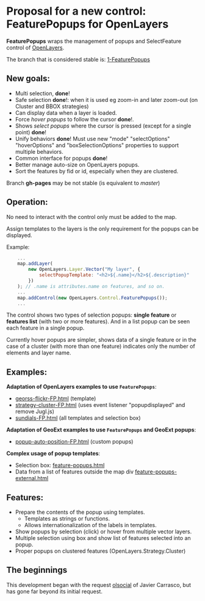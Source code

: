 Proposal for a new control: FeaturePopups for OpenLayers
========================================================

**FeaturePopups** wraps the management of popups and SelectFeature control of [OpenLayers](http://openlayers.org).

The branch that is considered stable is: [1-FeaturePopups](https://github.com/jorix/OL-FeaturePopups/tree/1-FeaturePopups)

New goals:
----------
 * Multi selection, **done**!
 * Safe selection **done**!: when it is used eg zoom-in and later zoom-out (on Cluster and BBOX strategies)
 * Can display data when a layer is loaded.
 * Force *hover popups* to follow the cursor **done**!.
 * Shows *select popups* where the cursor is pressed (except for a single point) **done**!
 * Unify behaviors **done**! Must use new "mode" "selectOptions" "hoverOptions" and "boxSelectionOptions" properties to support multiple behaviors. 
 * Common interface for popups **done**!
 * Better manage auto-size on OpenLayers popups.
 * Sort the features by fid or id, especially when they are clustered.

Branch **gh-pages** may be not stable (is equivalent to *master*)
 
Operation:
---------
No need to interact with the control only must be added to the map.

Assign templates to the layers is the only requirement for the popups can be displayed. 

Example:

```javascript
    ...
    map.addLayer(
        new OpenLayers.Layer.Vector("My layer", {
            selectPopupTemplate: "<h2>${.name}</h2>${.description}"
        })
    ); // .name is attributes.name on features, and so on.
    ...
    map.addControl(new OpenLayers.Control.FeaturePopups());
    ...
```

The control shows two types of selection popups: **single feature** or **features list** (with two or more features). And in a list popup can be seen each feature in a single popup.

Currently hover popups are simpler, shows data of a single feature or in the case of a cluster (with more than one feature) indicates only the number of elements and layer name.

Examples:
---------
**Adaptation of OpenLayers examples to use `FeaturePopups`**:

 * [georss-flickr-FP.html](http://jorix.github.com/OL-FeaturePopups/examples/georss-flickr-FP.html) (template)
 * [strategy-cluster-FP.html](http://jorix.github.com/OL-FeaturePopups/examples/strategy-cluster-FP.html) (uses event listener "popupdisplayed" and remove Jugl.js)
 * [sundials-FP.html](http://jorix.github.com/OL-FeaturePopups/examples/sundials-FP.html) (all templates and selection box)
 
**Adaptation of GeoExt examples to use `FeaturePopups` and GeoExt popups**: 

 * [popup-auto-position-FP.html](http://jorix.github.com/OL-FeaturePopups/examples-geoext/popup-auto-position-FP.html) (custom popups)

**Complex usage of popup templates**:

 * Selection box: [feature-popups.html](http://jorix.github.com/OL-FeaturePopups/examples/feature-popups.html)
 * Data from a list of features outside the map div [feature-popups-external.html](http://jorix.github.com/OL-FeaturePopups/examples/feature-popups-external.html)

Features:
--------
 * Prepare the contents of the popup using templates.
    * Templates as strings or functions.
    * Allows internationalization of the labels in templates.
 * Show popups by selection (click) or hover from multiple vector layers.
 * Multiple selection using box and show list of features selected into an popup.
 * Proper popups on clustered features (OpenLayers.Strategy.Cluster)

The beginnings
--------------
This development began with the request [olsocial](http://osgeo-org.1560.n6.nabble.com/HTML-template-popup-manager-td3889159.html) 
of Javier Carrasco, but has gone far beyond its initial request.
